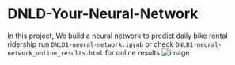# DNLD-Your-Neural-Network
In this project, We build a neural network to predict daily bike rental ridership
run `DNLD1-neural-network.ipynb` or check `DNLD1-neural-network_online_results.html` for online results
![image](https://github.com/JianguoZhang1994/DNLD1-Neural-Network/blob/master/result.png)
